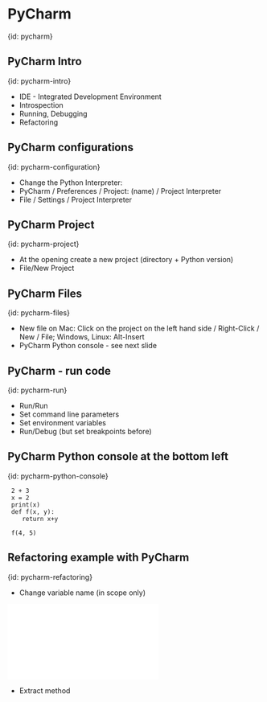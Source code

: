 # PyCharm
{id: pycharm}

## PyCharm Intro
{id: pycharm-intro}

* IDE - Integrated Development Environment
* Introspection
* Running, Debugging
* Refactoring

## PyCharm configurations
{id: pycharm-configuration}

* Change the Python Interpreter:
* PyCharm / Preferences / Project: (name) / Project Interpreter
* File / Settings / Project Interpreter

## PyCharm Project
{id: pycharm-project}

* At the opening create a new project (directory + Python version)
* File/New Project

## PyCharm Files
{id: pycharm-files}

* New file on Mac: Click on the project on the left hand side / Right-Click / New / File;  Windows, Linux: Alt-Insert
* PyCharm Python console - see next slide

## PyCharm - run code
{id: pycharm-run}

* Run/Run
* Set command line parameters
* Set environment variables
* Run/Debug (but set breakpoints before)



## PyCharm Python console at the bottom left
{id: pycharm-python-console}

```
 2 + 3
 x = 2
 print(x)
 def f(x, y):
    return x+y

 f(4, 5)
```


## Refactoring example with PyCharm
{id: pycharm-refactoring}

* Change variable name (in scope only)

![](examples/pycharm/calc.py)

* Extract method

